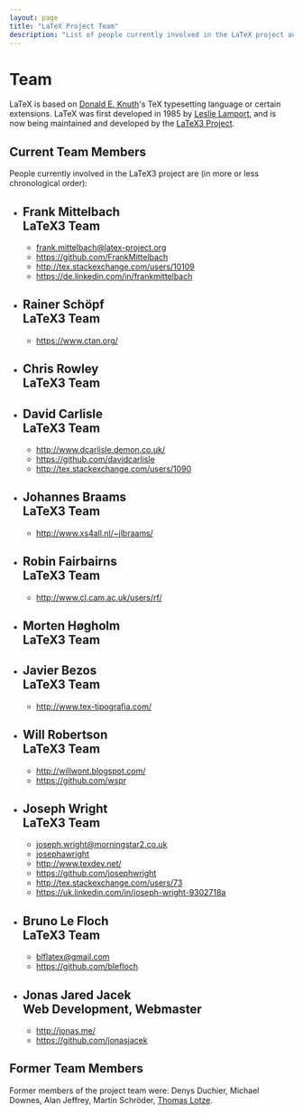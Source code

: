 ```yaml
---
layout: page
title: "LaTeX Project Team"
description: "List of people currently involved in the LaTeX project and a list of people who have been involved in the LaTeX project. The LaTeX team page."
---
```


# Team

LaTeX is based on [Donald E. Knuth](https://en.wikipedia.org/wiki/Donald_Knuth)'s TeX typesetting language or certain extensions. LaTeX was first developed in 1985 by [Leslie Lamport](https://en.wikipedia.org/wiki/Leslie_Lamport), and is now being maintained and developed by the [LaTeX3 Project]({{site.baseurl}}/latex3/). 

<div class="row">
<div class="col cell1of2">
<h2>Current Team Members</h2>

People currently involved in the LaTeX3 project are (in more or less chronological order): 

<ul class="team">
  <li id="frank-mittelbach">
    <h2>Frank Mittelbach <br><span class="role">LaTeX3 Team</span></h2>
    <ul class="team">
      <li><a href="mailto:frank.mittelbach@latex-project.org"><span class="fa fa-envelope-square"></span>frank.mittelbach@latex-project.org</a></li>
      <li><a href="https://github.com/FrankMittelbach"><span class="fa fa-github-square"></span>https://github.com/FrankMittelbach</a></li>
      <li><a href="http://tex.stackexchange.com/users/10109/frank-mittelbach"><span class="fa fa-stack-exchange"></span>http://tex.stackexchange.com/users/10109</a></li>
      <li><a href="https://de.linkedin.com/in/frankmittelbach"><span class="fa fa-linkedin-square"></span>https://de.linkedin.com/in/frankmittelbach</a></li>
    </ul>
  </li>
  <li id="rainer-schoepf">
    <h2>Rainer Schöpf <br><span class="role">LaTeX3 Team</span></h2>
    <ul class="team">
      <li><a href="https://www.ctan.org/"><span class="fa fa-external-link-square"></span>https://www.ctan.org/</a></li>
    </ul>
  </li>
  <li id="chris-rowley">
    <h2>Chris Rowley <br><span class="role">LaTeX3 Team</span></h2>
  </li>
  <li id="david-carlisle">
    <h2>David Carlisle <br><span class="role">LaTeX3 Team</span></h2>
    <ul class="team">
      <li><a href="http://www.dcarlisle.demon.co.uk/"><span class="fa fa-external-link-square"></span>http://www.dcarlisle.demon.co.uk/</a></li>
      <li><a href="https://github.com/davidcarlisle"><span class="fa fa-github-square"></span>https://github.com/davidcarlisle</a></li>
      <li><a href="http://tex.stackexchange.com/users/1090/david-carlisle"><span class="fa fa-stack-exchange"></span>http://tex.stackexchange.com/users/1090</a></li>
    </ul>
  </li>
  <li id="johannes-braams">
    <h2>Johannes Braams <br><span class="role">LaTeX3 Team</span></h2>
    <ul class="team">
      <li><a href="http://www.xs4all.nl/~jlbraams/"><span class="fa fa-external-link-square"></span>http://www.xs4all.nl/~jlbraams/</a></li>
    </ul>
  </li>
  <li id="robin-fairbairns">
    <h2>Robin Fairbairns <br><span class="role">LaTeX3 Team</span></h2>
    <ul class="team">
      <li><a href="http://www.cl.cam.ac.uk/users/rf/"><span class="fa fa-external-link-square"></span>http://www.cl.cam.ac.uk/users/rf/</a></li>
    </ul>
  </li>
  <li id="morten-høgholm">
    <h2>Morten Høgholm <br><span class="role">LaTeX3 Team</span></h2>
  </li>
  <li id="javier-bezos">
    <h2>Javier Bezos <br><span class="role">LaTeX3 Team</span></h2>
    <ul class="team">
      <li><a href="http://www.tex-tipografia.com/"><span class="fa fa-external-link-square"></span>http://www.tex-tipografia.com/</a></li>
    </ul>
  </li>
  <li id="will-robertson">
    <h2>Will Robertson <br><span class="role">LaTeX3 Team</span></h2>
    <ul class="team">
      <li><a href="http://willwont.blogspot.com/"><span class="fa fa-external-link-square"></span>http://willwont.blogspot.com/</a></li>
      <li><a href="https://github.com/wspr"><span class="fa fa-github-square"></span>https://github.com/wspr</a></li>
    </ul>
  </li>
  <li id="joseph-wright">
    <h2>Joseph Wright <br><span class="role">LaTeX3 Team</span></h2>
    <ul class="team">
      <li><a href="mailto:joseph.wright@morningstar2.co.uk"><span class="fa fa-envelope-square"></span>joseph.wright@morningstar2.co.uk</a></li>
      <li><a href="skype:josephawright"><span class="fa fa-skype"></span>josephawright</a></li>
      <li><a href="http://www.texdev.net/"><span class="fa fa-external-link-square"></span>http://www.texdev.net/</a></li>
      <li><a href="https://github.com/josephwright"><span class="fa fa-github-square"></span>https://github.com/josephwright</a></li>
      <li><a href="http://tex.stackexchange.com/users/73/joseph-wright"><span class="fa fa-stack-exchange"></span>http://tex.stackexchange.com/users/73</a></li>
      <li><a href="https://uk.linkedin.com/in/joseph-wright-9302718a"><span class="fa fa-linkedin-square"></span>https://uk.linkedin.com/in/joseph-wright-9302718a</a></li>
    </ul>
  </li>
  <li id="bruno-le-floch">
    <h2>Bruno Le Floch <br><span class="role">LaTeX3 Team</span></h2>
    <ul class="team">
      <li><a href="mailto:blflatex@gmail.com"><span class="fa fa-envelope-square"></span>blflatex@gmail.com</a></li>
      <li><a href="https://github.com/blefloch"><span class="fa fa-github-square"></span>https://github.com/blefloch</a></li>
    </ul>
  </li>
  <li id="jonas-jacek">
    <h2>Jonas Jared Jacek <br><span class="role">Web Development, Webmaster</span></h2>
    <ul class="team">
      <li><a href="http://jonas.me/"><span class="fa fa-external-link-square"></span>http://jonas.me/</a></li>
      <li><a href="https://github.com/jonasjacek"><span class="fa fa-github-square"></span>https://github.com/jonasjacek</a></li>
    </ul>
  </li>
</ul>
  </div>
  <div class="col cell1of2">
    <h2>Former Team Members</h2>
    <p>Former members of the project team were: Denys Duchier, Michael Downes, Alan Jeffrey, Martin Schröder, <a href="http://thomas-lotze.de/">Thomas Lotze</a>.</p>
  </div>
</div>
